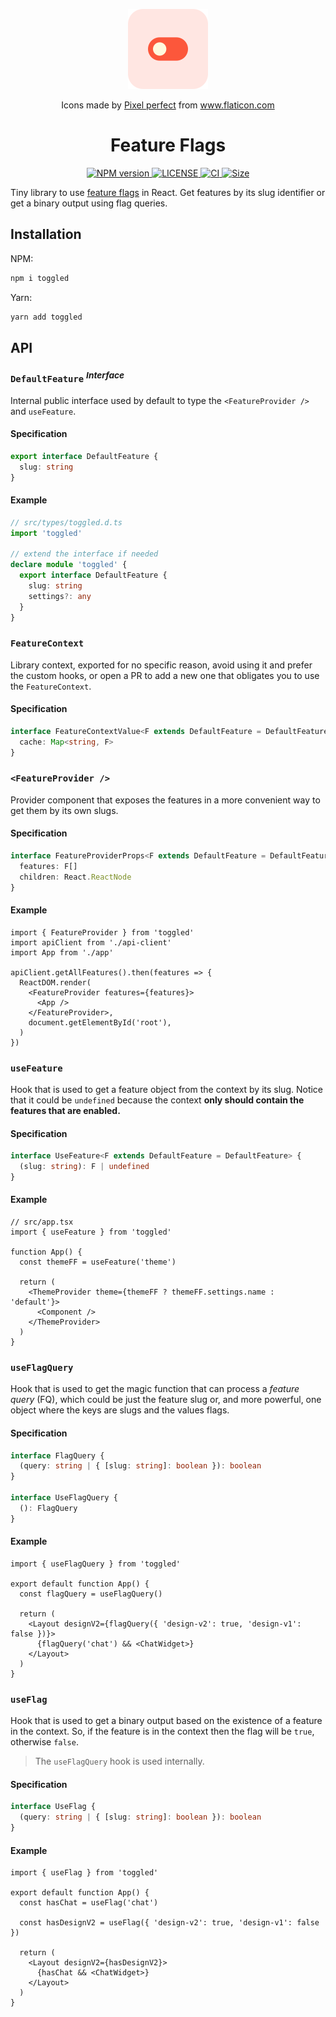 <p align="center">
  <img src="./logo/toggle.png" height="128" />
  <p align="center">Icons made by <a href="https://www.flaticon.com/authors/pixel-perfect" title="Pixel perfect">Pixel perfect</a> from <a href="https://www.flaticon.com/" title="Flaticon">www.flaticon.com</a></p>
</p>

<h1 align="center">
  Feature Flags
</h1>

<p align="center">
  <a href="https://npmjs.org/package/toggled">
    <img alt="NPM version" src="https://img.shields.io/npm/v/toggled.svg?style=for-the-badge">
  </a>
  <a href="https://github.com/rqbazan/ff">
    <img alt="LICENSE" src="https://img.shields.io/github/license/rqbazan/ff?style=for-the-badge">
  </a>
  <a href="https://github.com/rqbazan/ff/actions/workflows/main.yml">
    <img alt="CI" src="https://img.shields.io/github/workflow/status/rqbazan/ff/CI?label=CI&style=for-the-badge">
  </a>
  <a href="https://bundlephobia.com/package/toggled">
    <img alt="Size" src="https://img.shields.io/bundlephobia/minzip/toggled?style=for-the-badge">
  </a>
</p>

Tiny library to use [feature flags](https://martinfowler.com/articles/feature-toggles.html) in React. Get features by its slug identifier or get a binary output using flag queries.

## Installation

NPM:

```sh
npm i toggled
```

Yarn:

```sh
yarn add toggled
```

## API

### `DefaultFeature` <sup>_Interface_</sup>

Internal public interface used by default to type the `<FeatureProvider />` and `useFeature`.

#### Specification

```ts
export interface DefaultFeature {
  slug: string
}
```

#### Example

```ts
// src/types/toggled.d.ts
import 'toggled'

// extend the interface if needed
declare module 'toggled' {
  export interface DefaultFeature {
    slug: string
    settings?: any
  }
}
```

### `FeatureContext`

Library context, exported for no specific reason, avoid using it and prefer the custom hooks, or open a PR to add a new one that obligates you to use the `FeatureContext`.

#### Specification

```ts
interface FeatureContextValue<F extends DefaultFeature = DefaultFeature> {
  cache: Map<string, F>
}
```

### `<FeatureProvider />`

Provider component that exposes the features in a more convenient way to get them by its own slugs.

#### Specification

```ts
interface FeatureProviderProps<F extends DefaultFeature = DefaultFeature> {
  features: F[]
  children: React.ReactNode
}
```

#### Example

```tsx
import { FeatureProvider } from 'toggled'
import apiClient from './api-client'
import App from './app'

apiClient.getAllFeatures().then(features => {
  ReactDOM.render(
    <FeatureProvider features={features}>
      <App />
    </FeatureProvider>,
    document.getElementById('root'),
  )
})
```

### `useFeature`

Hook that is used to get a feature object from the context by its slug. Notice that it could be `undefined` because the context **only should contain the features that are enabled.**

#### Specification

```ts
interface UseFeature<F extends DefaultFeature = DefaultFeature> {
  (slug: string): F | undefined
}
```

#### Example

```tsx
// src/app.tsx
import { useFeature } from 'toggled'

function App() {
  const themeFF = useFeature('theme')

  return (
    <ThemeProvider theme={themeFF ? themeFF.settings.name : 'default'}>
      <Component />
    </ThemeProvider>
  )
}
```

### `useFlagQuery`

Hook that is used to get the magic function that can process a _feature query_ (FQ), which could be just the feature slug or, and more powerful, one object where the keys are slugs and the values flags.

#### Specification

```ts
interface FlagQuery {
  (query: string | { [slug: string]: boolean }): boolean
}

interface UseFlagQuery {
  (): FlagQuery
}
```

#### Example

```tsx
import { useFlagQuery } from 'toggled'

export default function App() {
  const flagQuery = useFlagQuery()

  return (
    <Layout designV2={flagQuery({ 'design-v2': true, 'design-v1': false })}>
      {flagQuery('chat') && <ChatWidget>}
    </Layout>
  )
}
```

### `useFlag`

Hook that is used to get a binary output based on the existence of a feature in the context. So, if the feature is in the context then the flag will be `true`, otherwise `false`.

> The `useFlagQuery` hook is used internally.

#### Specification

```ts
interface UseFlag {
  (query: string | { [slug: string]: boolean }): boolean
}
```

#### Example

```tsx
import { useFlag } from 'toggled'

export default function App() {
  const hasChat = useFlag('chat')

  const hasDesignV2 = useFlag({ 'design-v2': true, 'design-v1': false })

  return (
    <Layout designV2={hasDesignV2}>
      {hasChat && <ChatWidget>}
    </Layout>
  )
}
```
